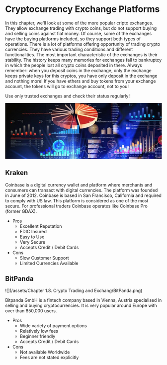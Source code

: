 # Cryptocurrency Exchange Platforms

In this chapter, we'll look at some of the more popular cripto exchanges. They allow exchange trading with crypto coins, but do not support buying and selling coins against fiat money. Of course, some of the exchanges have the buying platforms included, so they support both types of operations. There is a lot of platforms offering opportunity of trading crypto currencies. They have various trading conditions and different functionalities. The most important characteristic of the exchanges is their stability. The history keeps many memories for exchanges fall to bankruptcy in which the people lost all crypto coins deposited in there. Always remember: when you deposit coins in the exchange, only the exchange keeps private keys for this cryptos, you have only deposit in the exchange and nothing more! If you have ethers and buy tokens from your exchange account, the tokens will go to exchange account, not to you! 

Use only trusted exchanges and check their status regularly!



![](/assets/import.png)



## Kraken

Coinbase is a digital currency wallet and platform where merchants and consumers can transact with digital currencies. The platform was founded in June of 2012.  Coinbase is based in San Francisco, California and required to comply with US law. This platform is considered as one of the most secure. For professional traders Coinbase operates like Coinbase Pro \(former GDAX\).

* Pros
  * Excellent Reputation
  * FDIC Insured
  * Easy to Use
  * Very Secure
  * Accepts Credit / Debit Cards
* Cons
  * Slow Customer Support
  * Limited Currencies Available

## BitPanda

![](/assets/Chapter 1.8. Crypto Trading and Exchang/BitPanda.png)

Bitpanda GmbH is a fintech company based in Vienna, Austria specialised in selling and buying cryptocurrencies. It is very popular around Europe with over than 850,000 users.

* Pros
  * Wide variety of payment options 
  * Relatively low fees 
  * Beginner friendly 
  * Accepts Credit / Debit Cards
* Cons
  * Not available Worldwide 
  * Fees are not stated explicitly



